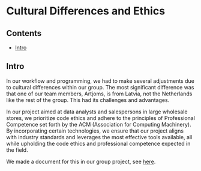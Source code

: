 # Cultural Differences and Ethics

## Contents
- [Intro](#intro)

## Intro
In our workflow and programming, we had to make several adjustments due to cultural differences within our group. The most significant difference was that one of our team members, Artjoms, is from Latvia, not the Netherlands like the rest of the group.
This had its challenges and advantages.

In our project aimed at data analysts and salespersons in large wholesale stores, we prioritize code ethics and adhere to the principles of Professional Competence set forth by the ACM (Association for Computing Machinery).
By incorporating certain technologies, we ensure that our project aligns with industry standards and leverages the most effective tools available, all while upholding the code ethics and professional competence expected in the field.

We made a document for this in our group project, see [here](https://github.com/Null-Not-Found/DashBuddy-Documentation/blob/main/Learning%20Outcomes/Cultural%20differences%20and%20ethics.md).
